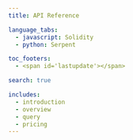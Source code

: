 ```yaml
---
title: API Reference

language_tabs:
  - javascript: Solidity
  - python: Serpent

toc_footers:
  - <span id='lastupdate'></span>

search: true

includes:
  - introduction
  - overview
  - query
  - pricing
---
```

